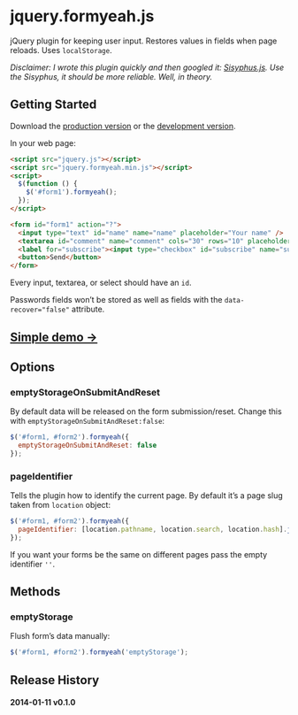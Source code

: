 # jquery.formyeah.js

jQuery plugin for keeping user input. Restores values ​​in fields when page reloads. Uses `localStorage`.

*Disclaimer: I wrote this plugin quickly and then googled it: [Sisyphus.js](http://sisyphus-js.herokuapp.com/). Use the Sisyphus, it should be more reliable. Well, in theory.*

## Getting Started
Download the [production version][min] or the [development version][max].

[min]: https://raw.github.com/artpolikarpov/jquery.formyeah.js/master/dist/jquery.formyeah.min.js
[max]: https://raw.github.com/artpolikarpov/jquery.formyeah.js/master/dist/jquery.formyeah.js

In your web page:

```html
<script src="jquery.js"></script>
<script src="jquery.formyeah.min.js"></script>
<script>
  $(function () {
    $('#form1').formyeah();
  });
</script>

<form id="form1" action="?">
  <input type="text" id="name" name="name" placeholder="Your name" />
  <textarea id="comment" name="comment" cols="30" rows="10" placeholder="Comment"></textarea>
  <label for="subscribe"><input type="checkbox" id="subscribe" name="subscribe" /> Subscribe</label>
  <button>Send</button>
</form>
```

Every input, textarea, or select should have an `id`.

Passwords fields won’t be stored as well as fields with the `data-recover="false"` attribute.

## [Simple demo →](http://artpolikarpov.github.io/jquery.formyeah.js/test/jquery.formyeah.html)

## Options
### emptyStorageOnSubmitAndReset
By default data will be released on the form submission/reset. Change this with `emptyStorageOnSubmitAndReset:false`:

```javascript
$('#form1, #form2').formyeah({
  emptyStorageOnSubmitAndReset: false
});
```

### pageIdentifier
Tells the plugin how to identify the current page. By default it’s a page slug taken from `location` object:

```javascript
$('#form1, #form2').formyeah({
  pageIdentifier: [location.pathname, location.search, location.hash].join('')
});
```

If you want your forms be the same on different pages pass the empty identifier `''`.

## Methods
### emptyStorage
Flush form’s data manually:

```javascript
$('#form1, #form2').formyeah('emptyStorage');
```

## Release History
#### 2014-01-11 v0.1.0
